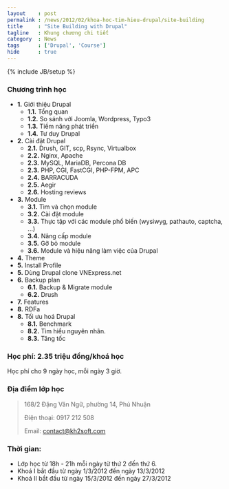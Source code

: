 ```yaml
---
layout    : post
permalink : /news/2012/02/khoa-hoc-tim-hieu-drupal/site-building
title     : "Site Building with Drupal"
tagline   : Khung chương chi tiết
category  : News
tags      : ['Drupal', 'Course']
hide      : true
---
```

{% include JB/setup %}

### Chương trình học

- **1.** Giới thiệu Drupal
  - **1.1.** Tổng quan
  - **1.2.** So sánh với Joomla, Wordpress, Typo3
  - **1.3.** Tiềm năng phát triển
  - **1.4.** Tư duy Drupal
- **2.**  Cài đặt Drupal
  - **2.1.** Drush, GIT, scp, Rsync, Virtualbox
  - **2.2.** Nginx, Apache
  - **2.3.** MySQL, MariaDB, Percona DB
  - **2.3.** PHP, CGI, FastCGI, PHP-FPM, APC
  - **2.4.** BARRACUDA
  - **2.5.** Aegir
  - **2.6.** Hosting reviews
- **3.** Module
  - **3.1.** Tìm và chọn module
  - **3.2.** Cài đặt module
  - **3.3.** Thực tập với các module phổ biến (wysiwyg, pathauto, captcha, ...)
  - **3.4.** Nâng cấp module
  - **3.5.** Gỡ bỏ module
  - **3.6.** Module và hiệu năng làm việc của Drupal
- **4.** Theme
- **5.** Install Profile
- **5.** Dùng Drupal clone VNExpress.net
- **6.** Backup plan
  - **6.1.** Backup & Migrate module
  - **6.2.** Drush
- **7.** Features
- **8.** RDFa
- **8.** Tối ưu hoá Drupal
  - **8.1.** Benchmark
  - **8.2.** Tìm hiểu nguyên nhân.
  - **8.3.** Tăng tốc

### Học phí: 2.35 triệu đồng/khoá học

Học phí cho 9 ngày học, mỗi ngày 3 giờ.

### Địa điểm lớp học

> 168/2 Đặng Văn Ngữ, phường 14, Phú Nhuận
>
> Điện thoại: 0917 212 508
>
> Email: [contact@kh2soft.com](mailto:contact@kh2soft.com)

### Thời gian:

- Lớp học từ 18h - 21h mỗi ngày từ thứ 2 đến thứ 6.
- Khoá I bắt đầu từ ngày 1/3/2012 đến ngày 13/3/2012
- Khoá II bắt đầu từ ngày 15/3/2012 đến ngày 27/3/2012
